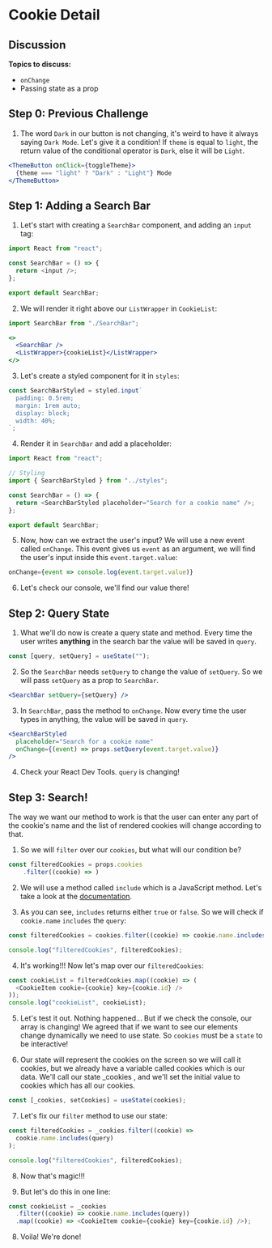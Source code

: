 # Cookie Detail

## Discussion

**Topics to discuss:**

- `onChange`
- Passing state as a prop

## Step 0: Previous Challenge

1. The word `Dark` in our button is not changing, it's weird to have it always saying `Dark Mode`. Let's give it a condition! If `theme` is equal to `light`, the return value of the conditional operator is `Dark`, else it will be `Light`.

```jsx
<ThemeButton onClick={toggleTheme}>
  {theme === "light" ? "Dark" : "Light"} Mode
</ThemeButton>
```

## Step 1: Adding a Search Bar

1. Let's start with creating a `SearchBar` component, and adding an `input` tag:

```javascript
import React from "react";

const SearchBar = () => {
  return <input />;
};

export default SearchBar;
```

2. We will render it right above our `ListWrapper` in `CookieList`:

```javascript
import SearchBar from "./SearchBar";
```

```jsx
<>
  <SearchBar />
  <ListWrapper>{cookieList}</ListWrapper>
</>
```

3. Let's create a styled component for it in `styles`:

```javascript
const SearchBarStyled = styled.input`
  padding: 0.5rem;
  margin: 1rem auto;
  display: block;
  width: 40%;
`;
```

4. Render it in `SearchBar` and add a placeholder:

```javascript
import React from "react";

// Styling
import { SearchBarStyled } from "../styles";

const SearchBar = () => {
  return <SearchBarStyled placeholder="Search for a cookie name" />;
};

export default SearchBar;
```

5. Now, how can we extract the user's input? We will use a new event called `onChange`. This event gives us `event` as an argument, we will find the user's input inside this `event.target.value`:

```javascript
onChange={event => console.log(event.target.value)}
```

6. Let's check our console, we'll find our value there!

## Step 2: Query State

1. What we'll do now is create a query state and method. Every time the user writes **anything** in the search bar the value will be saved in `query`.

```javascript
const [query, setQuery] = useState("");
```

2. So the `SearchBar` needs `setQuery` to change the value of `setQuery`. So we will pass `setQuery` as a prop to `SearchBar`.

```jsx
<SearchBar setQuery={setQuery} />
```

3. In `SearchBar`, pass the method to `onChange`. Now every time the user types in anything, the value will be saved in `query`.

```jsx
<SearchBarStyled
  placeholder="Search for a cookie name"
  onChange={(event) => props.setQuery(event.target.value)}
/>
```

4. Check your React Dev Tools. `query` is changing!

## Step 3: Search!

The way we want our method to work is that the user can enter any part of the cookie's name and the list of rendered cookies will change according to that.

1. So we will `filter` over our `cookies`, but what will our condition be?

```javascript
const filteredCookies = props.cookies
    .filter((cookie) => )
```

2. We will use a method called `include` which is a JavaScript method. Let's take a look at the [documentation](https://developer.mozilla.org/en-US/docs/Web/JavaScript/Reference/Global_Objects/Array/includes).

3. As you can see, `includes` returns either `true` or `false`. So we will check if `cookie.name` `includes` the `query`:

```javascript
const filteredCookies = cookies.filter((cookie) => cookie.name.includes(query));

console.log("filteredCookies", filteredCookies);
```

4. It's working!!! Now let's map over our `filteredCookies`:

```javascript
const cookieList = filteredCookies.map((cookie) => (
  <CookieItem cookie={cookie} key={cookie.id} />
));
console.log("cookieList", cookieList);
```

5. Let's test it out. Nothing happened... But if we check the console, our array is changing! We agreed that if we want to see our elements change dynamically we need to use state. So `cookies` must be a `state` to be interactive!

6. Our state will represent the cookies on the screen so we will call it cookies, but we already have a variable called cookies which is our data. We'll call our state \_cookies , and we'll set the initial value to cookies which has all our cookies.

```javascript
const [_cookies, setCookies] = useState(cookies);
```

7. Let's fix our `filter` method to use our state:

```javascript
const filteredCookies = _cookies.filter((cookie) =>
  cookie.name.includes(query)
);

console.log("filteredCookies", filteredCookies);
```

8. Now that's magic!!!

9. But let's do this in one line:

```javascript
const cookieList = _cookies
  .filter((cookie) => cookie.name.includes(query))
  .map((cookie) => <CookieItem cookie={cookie} key={cookie.id} />);
```

8. Voila! We're done!
